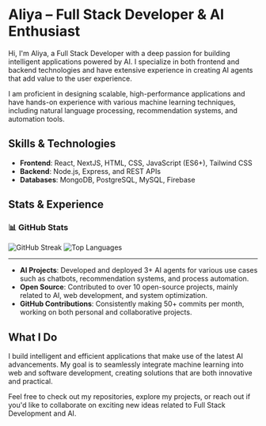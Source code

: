 # Aliya – Full Stack Developer & AI Enthusiast

Hi, I'm Aliya, a Full Stack Developer with a deep passion for building intelligent applications powered by AI. I specialize in both frontend and backend technologies and have extensive experience in creating AI agents that add value to the user experience.

I am proficient in designing scalable, high-performance applications and have hands-on experience with various machine learning techniques, including natural language processing, recommendation systems, and automation tools.

## Skills & Technologies
- **Frontend**: React, NextJS, HTML, CSS, JavaScript (ES6+), Tailwind CSS
- **Backend**: Node.js, Express, and REST APIs
- **Databases**: MongoDB, PostgreSQL, MySQL, Firebase


## Stats & Experience
### 📊 GitHub Stats

![GitHub Streak](https://streak-stats.demolab.com/?user=ahsanabbasi404&theme=radical)
![Top Languages](https://github-readme-stats.vercel.app/api/top-langs/?username=ahsanabbasi404&layout=compact&theme=radical)

---
- **AI Projects**: Developed and deployed 3+ AI agents for various use cases such as chatbots, recommendation systems, and process automation.
- **Open Source**: Contributed to over 10 open-source projects, mainly related to AI, web development, and system optimization.
- **GitHub Contributions**: Consistently making 50+ commits per month, working on both personal and collaborative projects.

## What I Do
I build intelligent and efficient applications that make use of the latest AI advancements. My goal is to seamlessly integrate machine learning into web and software development, creating solutions that are both innovative and practical.

Feel free to check out my repositories, explore my projects, or reach out if you'd like to collaborate on exciting new ideas related to Full Stack Development and AI.
